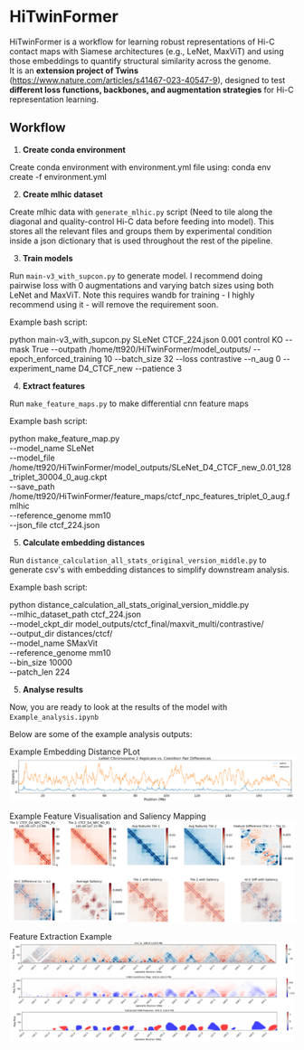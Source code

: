 # HiTwinFormer

HiTwinFormer is a workflow for learning robust representations of Hi-C contact maps with Siamese architectures (e.g., LeNet, MaxViT) and using those embeddings to quantify structural similarity across the genome.  
It is an **extension project of Twins** (https://www.nature.com/articles/s41467-023-40547-9), designed to test **different loss functions, backbones, and augmentation strategies** for Hi-C representation learning.

## Workflow

1. **Create conda environment**

Create conda environment with environment.yml file using: conda env create -f environment.yml

2. **Create mlhic dataset**

Create mlhic data with `generate_mlhic.py` script (Need to tile along the diagonal and quality-control Hi-C data before feeding into model). This stores all the relevant files and groups them by experimental condition inside a json dictionary that is used throughout the rest of the pipeline.

3. **Train models**

Run `main-v3_with_supcon.py` to generate model. I recommend doing pairwise loss with 0 augmentations and varying batch sizes using both LeNet and MaxViT. Note this requires wandb for training - I highly recommend using it - will remove the requirement soon.

Example bash script:

python main-v3_with_supcon.py SLeNet CTCF_224.json 0.001 control KO --mask True --outpath /home/tt920/HiTwinFormer/model_outputs/ --epoch_enforced_training 10 --batch_size 32 --loss contrastive --n_aug 0 --experiment_name D4_CTCF_new --patience 3

4. **Extract features**

Run `make_feature_maps.py` to make differential cnn feature maps

Example bash script: 

python make_feature_map.py \
    --model_name SLeNet \
    --model_file /home/tt920/HiTwinFormer/model_outputs/SLeNet_D4_CTCF_new_0.01_128_triplet_30004_0_aug.ckpt \
    --save_path /home/tt920/HiTwinFormer/feature_maps/ctcf_npc_features_triplet_0_aug.fmlhic \
    --reference_genome mm10 \
    --json_file ctcf_224.json

5. **Calculate embedding distances**

Run `distance_calculation_all_stats_original_version_middle.py` to generate csv's with embedding distances to simplify downstream analysis.

Example bash script: 

python distance_calculation_all_stats_original_version_middle.py \
  --mlhic_dataset_path ctcf_224.json \
  --model_ckpt_dir model_outputs/ctcf_final/maxvit_multi/contrastive/ \
  --output_dir distances/ctcf/ \
  --model_name SMaxVit \
  --reference_genome mm10 \
  --bin_size 10000 \
  --patch_len 224 

5. **Analyse results**

Now, you are ready to look at the results of the model with `Example_analysis.ipynb`

Below are some of the example analysis outputs:

Example Embedding Distance PLot
![Example Embedding Distance PLot](embedding_distance_plot.png)

Example Feature Visualisation and Saliency Mapping
![Example Saliency Map](saliency_example.png)

Feature Extraction Example
![Example Feature Extraction](feature_extraction.jpg)




